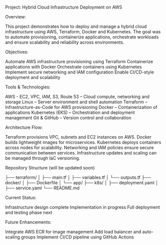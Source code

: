  Project: Hybrid Cloud Infrastructure Deployment on AWS
 
 Overview:

This project demonstrates how to deploy and manage a hybrid cloud infrastructure using AWS, Terraform, Docker and Kubernetes.
The goal was to automate provisioning, containerize applications, orchestrate workloads and ensure scalability and reliability across environments.

 Objectives:

Automate AWS infrastructure provisioning using Terraform
Containerize applications with Docker
Orchestrate containers using Kubernetes
Implement secure networking and IAM configuration
Enable CI/CD-style deployment and scalability

 Tools & Technologies:

AWS - EC2, VPC, IAM, S3, Route 53 – Cloud compute, networking and storage
Linux – Server environment and shell automation
Terraform – Infrastructure-as-Code for AWS provisioning
Docker – Containerization of applications
Kubernetes (EKS) – Orchestration and deployment management
Git & GitHub – Version control and collaboration

 Architecture Flow:

Terraform provisions VPC, subnets and EC2 instances on AWS.
Docker builds lightweight images for microservices.
Kubernetes deploys containers across nodes for scalability.
Networking and IAM policies ensure secure communication between services.
Infrastructure updates and scaling can be managed through IaC versioning.

 Repository Structure (will be updated soon)

├── terraform/
│   ├── main.tf
│   ├── variables.tf
│   └── outputs.tf
├── docker/
│   ├── Dockerfile
│   └── app/
├── k8s/
│   ├── deployment.yaml
│   ├── service.yaml
└── README.md


 Current Status:

 Infrastructure design complete
 Implementation in progress
 Full deployment and testing phase next

 Future Enhancements:

Integrate AWS ECR for image management
Add load balancer and auto-scaling groups
Implement CI/CD pipeline using GitHub Actions
